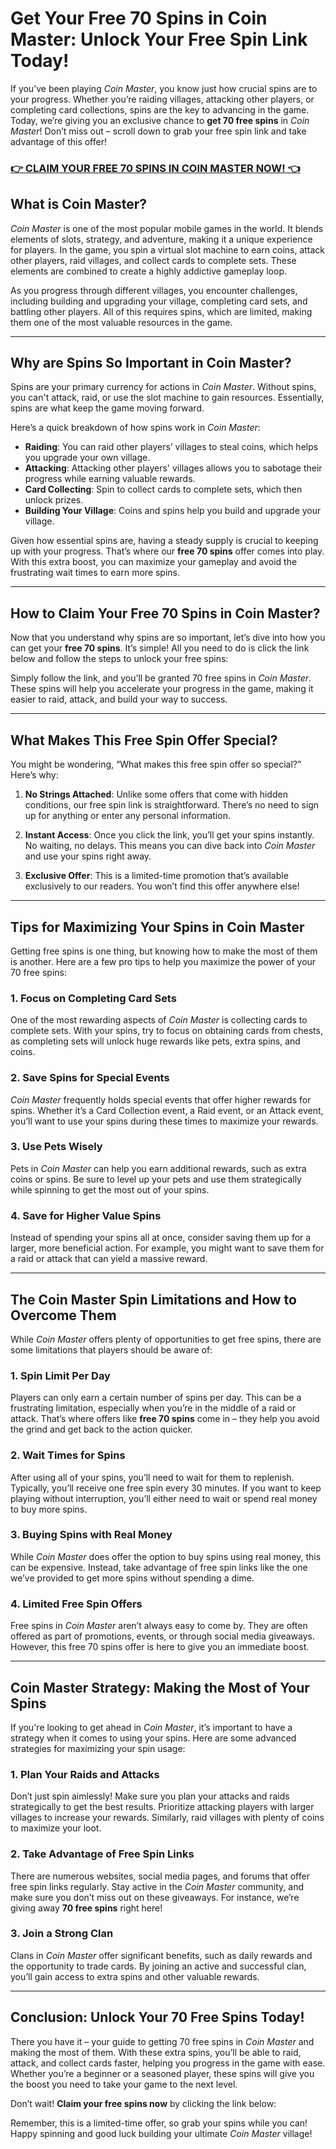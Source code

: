 # **Get Your Free 70 Spins in Coin Master: Unlock Your Free Spin Link Today!**

If you’ve been playing *Coin Master*, you know just how crucial spins are to your progress. Whether you’re raiding villages, attacking other players, or completing card collections, spins are the key to advancing in the game. Today, we’re giving you an exclusive chance to **get 70 free spins** in *Coin Master*! Don’t miss out – scroll down to grab your free spin link and take advantage of this offer!

### [👉 CLAIM YOUR FREE 70 SPINS IN COIN MASTER NOW! 👈](https://freeforyou.xyz/coin/master/)

## **What is Coin Master?**

*Coin Master* is one of the most popular mobile games in the world. It blends elements of slots, strategy, and adventure, making it a unique experience for players. In the game, you spin a virtual slot machine to earn coins, attack other players, raid villages, and collect cards to complete sets. These elements are combined to create a highly addictive gameplay loop.

As you progress through different villages, you encounter challenges, including building and upgrading your village, completing card sets, and battling other players. All of this requires spins, which are limited, making them one of the most valuable resources in the game.

---

## **Why are Spins So Important in Coin Master?**

Spins are your primary currency for actions in *Coin Master*. Without spins, you can't attack, raid, or use the slot machine to gain resources. Essentially, spins are what keep the game moving forward.

Here’s a quick breakdown of how spins work in *Coin Master*:

- **Raiding**: You can raid other players’ villages to steal coins, which helps you upgrade your own village.
- **Attacking**: Attacking other players' villages allows you to sabotage their progress while earning valuable rewards.
- **Card Collecting**: Spin to collect cards to complete sets, which then unlock prizes.
- **Building Your Village**: Coins and spins help you build and upgrade your village.

Given how essential spins are, having a steady supply is crucial to keeping up with your progress. That’s where our **free 70 spins** offer comes into play. With this extra boost, you can maximize your gameplay and avoid the frustrating wait times to earn more spins.

---

## **How to Claim Your Free 70 Spins in Coin Master?**

Now that you understand why spins are so important, let’s dive into how you can get your **free 70 spins**. It’s simple! All you need to do is click the link below and follow the steps to unlock your free spins:

Simply follow the link, and you’ll be granted 70 free spins in *Coin Master*. These spins will help you accelerate your progress in the game, making it easier to raid, attack, and build your way to success.

---

## **What Makes This Free Spin Offer Special?**

You might be wondering, “What makes this free spin offer so special?” Here’s why:

1. **No Strings Attached**: Unlike some offers that come with hidden conditions, our free spin link is straightforward. There’s no need to sign up for anything or enter any personal information.
   
2. **Instant Access**: Once you click the link, you’ll get your spins instantly. No waiting, no delays. This means you can dive back into *Coin Master* and use your spins right away.

3. **Exclusive Offer**: This is a limited-time promotion that’s available exclusively to our readers. You won’t find this offer anywhere else!

---

## **Tips for Maximizing Your Spins in Coin Master**

Getting free spins is one thing, but knowing how to make the most of them is another. Here are a few pro tips to help you maximize the power of your 70 free spins:

### 1. **Focus on Completing Card Sets**
One of the most rewarding aspects of *Coin Master* is collecting cards to complete sets. With your spins, try to focus on obtaining cards from chests, as completing sets will unlock huge rewards like pets, extra spins, and coins.

### 2. **Save Spins for Special Events**
*Coin Master* frequently holds special events that offer higher rewards for spins. Whether it’s a Card Collection event, a Raid event, or an Attack event, you’ll want to use your spins during these times to maximize your rewards.

### 3. **Use Pets Wisely**
Pets in *Coin Master* can help you earn additional rewards, such as extra coins or spins. Be sure to level up your pets and use them strategically while spinning to get the most out of your spins.

### 4. **Save for Higher Value Spins**
Instead of spending your spins all at once, consider saving them up for a larger, more beneficial action. For example, you might want to save them for a raid or attack that can yield a massive reward.

---

## **The Coin Master Spin Limitations and How to Overcome Them**

While *Coin Master* offers plenty of opportunities to get free spins, there are some limitations that players should be aware of:

### 1. **Spin Limit Per Day**
Players can only earn a certain number of spins per day. This can be a frustrating limitation, especially when you’re in the middle of a raid or attack. That’s where offers like **free 70 spins** come in – they help you avoid the grind and get back to the action quicker.

### 2. **Wait Times for Spins**
After using all of your spins, you’ll need to wait for them to replenish. Typically, you’ll receive one free spin every 30 minutes. If you want to keep playing without interruption, you’ll either need to wait or spend real money to buy more spins.

### 3. **Buying Spins with Real Money**
While *Coin Master* does offer the option to buy spins using real money, this can be expensive. Instead, take advantage of free spin links like the one we’ve provided to get more spins without spending a dime.

### 4. **Limited Free Spin Offers**
Free spins in *Coin Master* aren’t always easy to come by. They are often offered as part of promotions, events, or through social media giveaways. However, this free 70 spins offer is here to give you an immediate boost.

---

## **Coin Master Strategy: Making the Most of Your Spins**

If you're looking to get ahead in *Coin Master*, it’s important to have a strategy when it comes to using your spins. Here are some advanced strategies for maximizing your spin usage:

### 1. **Plan Your Raids and Attacks**
Don’t just spin aimlessly! Make sure you plan your attacks and raids strategically to get the best results. Prioritize attacking players with larger villages to increase your rewards. Similarly, raid villages with plenty of coins to maximize your loot.

### 2. **Take Advantage of Free Spin Links**
There are numerous websites, social media pages, and forums that offer free spin links regularly. Stay active in the *Coin Master* community, and make sure you don’t miss out on these giveaways. For instance, we’re giving away **70 free spins** right here!

### 3. **Join a Strong Clan**
Clans in *Coin Master* offer significant benefits, such as daily rewards and the opportunity to trade cards. By joining an active and successful clan, you’ll gain access to extra spins and other valuable rewards.

---

## **Conclusion: Unlock Your 70 Free Spins Today!**

There you have it – your guide to getting 70 free spins in *Coin Master* and making the most of them. With these extra spins, you’ll be able to raid, attack, and collect cards faster, helping you progress in the game with ease. Whether you’re a beginner or a seasoned player, these spins will give you the boost you need to take your game to the next level.

Don’t wait! **Claim your free spins now** by clicking the link below:

Remember, this is a limited-time offer, so grab your spins while you can! Happy spinning and good luck building your ultimate *Coin Master* village!
